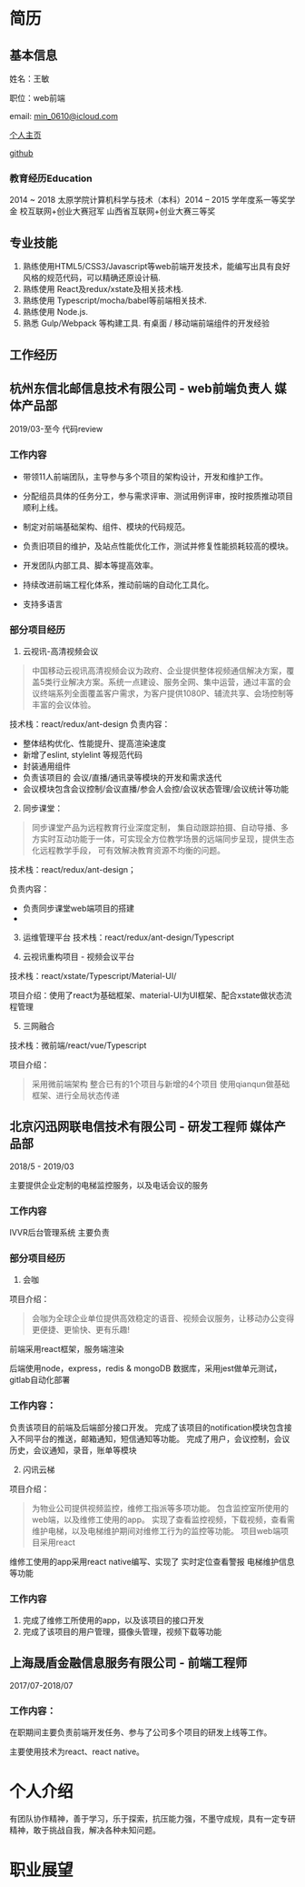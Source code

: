 ---
---

 <!--more-->
# 简历

## 基本信息
姓名：王敏

职位：web前端

email: min_0610@icloud.com

[个人主页](https://blog.visionary.top/)

[github](https://github.com/viisionary)
### 教育经历Education
2014 ~ 2018
太原学院计算机科学与技术（本科）2014 – 2015 学年度系一等奖学金
校互联网+创业大赛冠军
山西省互联网+创业大赛三等奖
## 专业技能

1. 熟练使用HTML5/CSS3/Javascript等web前端开发技术，能编写出具有良好风格的规范代码，可以精确还原设计稿.
2. 熟练使用 React及redux/xstate及相关技术栈.
3. 熟练使用 Typescript/mocha/babel等前端相关技术.
4. 熟练使用 Node.js.
5. 熟悉 Gulp/Webpack 等构建工具.
   有桌面 / 移动端前端组件的开发经验
## 工作经历 

## 杭州东信北邮信息技术有限公司 -  web前端负责人 媒体产品部

2019/03-至今
代码review
### 工作内容
- 带领11人前端团队，主导参与多个项目的架构设计，开发和维护工作。

- 分配组员具体的任务分工，参与需求评审、测试用例评审，按时按质推动项目顺利上线。

- 制定对前端基础架构、组件、模块的代码规范。

- 负责旧项目的维护，及站点性能优化工作，测试并修复性能损耗较高的模块。

- 开发团队内部工具、脚本等提高效率。

- 持续改进前端工程化体系，推动前端的自动化工具化。
  
- 支持多语言
### 部分项目经历

1. 云视讯-高清视频会议

> 中国移动云视讯高清视频会议为政府、企业提供整体视频通信解决方案，覆盖5类行业解决方案。系统一点建设、服务全网、集中运营，通过丰富的会议终端系列全面覆盖客户需求，为客户提供1080P、辅流共享、会场控制等丰富的会议体验。

技术栈：react/redux/ant-design
负责内容：

- 整体结构优化、性能提升、提高渲染速度
- 新增了eslint, stylelint 等规范代码
- 封装通用组件
- 负责该项目的 会议/直播/通讯录等模块的开发和需求迭代
- 会议模块包含会议控制/会议直播/参会人会控/会议状态管理/会议统计等功能

2. 同步课堂：

> 同步课堂产品为远程教育行业深度定制， 集自动跟踪拍摄、自动导播、多方实时互动功能于一体，可实现全方位教学场景的远端同步呈现，提供生态化远程教学手段， 可有效解决教育资源不均衡的问题。

技术栈：react/redux/ant-design；

负责内容：

- 负责同步课堂web端项目的搭建
- 

3. 运维管理平台
技术栈：react/redux/ant-design/Typescript

3. 云视讯重构项目 - 视频会议平台 

技术栈：react/xstate/Typescript/Material-UI/

项目介绍：使用了react为基础框架、material-UI为UI框架、配合xstate做状态流程管理
   
5. 三网融合

技术栈：微前端/react/vue/Typescript
   
项目介绍：
> 采用微前端架构 整合已有的1个项目与新增的4个项目
> 使用qianqun做基础框架、进行全局状态传递

## 北京闪迅网联电信技术有限公司 -  研发工程师 媒体产品部
2018/5 - 2019/03

主要提供企业定制的电梯监控服务，以及电话会议的服务
### 工作内容

IVVR后台管理系统
主要负责

### 部分项目经历

1. 会咖 

项目介绍：
> 会咖为全球企业单位提供高效稳定的语音、视频会议服务，让移动办公变得更便捷、更愉快、更有乐趣!

前端采用react框架，服务端渲染 

后端使用node，express，redis & mongoDB 数据库，采用jest做单元测试，gitlab自动化部署 

### 工作内容：
负责该项目的前端及后端部分接口开发。
完成了该项目的notification模块包含接入不同平台的推送，邮箱通知，短信通知等功能。
完成了用户，会议控制，会议历史，会议通知，录音，账单等模块

2. 闪讯云梯

项目介绍：

> 为物业公司提供视频监控，维修工指派等多项功能。
> 包含监控室所使用的web端，以及维修工使用的app。
> 实现了查看监控视频，下载视频，查看需维护电梯，以及电梯维护期间对维修工行为的监控等功能。
 项目web端项目采用react
> 
维修工使用的app采用react native编写、实现了 实时定位查看警报 电梯维护信息等功能
### 工作内容

1. 完成了维修工所使用的app，以及该项目的接口开发
2. 完成了该项目的用户管理，摄像头管理，视频下载等功能

## 上海晟盾金融信息服务有限公司 -  前端工程师
2017/07-2018/07
### 工作内容：
在职期间主要负责前端开发任务、参与了公司多个项目的研发上线等工作。

主要使用技术为react、react native。

# 个人介绍
有团队协作精神，善于学习，乐于探索，抗压能力强，不墨守成规，具有一定专研精神，敢于挑战自我，解决各种未知问题。

# 职业展望
